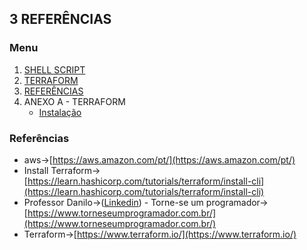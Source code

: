 ## 3 REFERÊNCIAS

### Menu
1. [SHELL SCRIPT](../../shellscript/shellscript.md)
2. [TERRAFORM](../terraform.md)
3. [REFERÊNCIAS](credit.md)
4. ANEXO A - TERRAFORM
    * [Instalação](../terraform/install/terraform_install.md)

### Referências
* aws->[https://aws.amazon.com/pt/](https://aws.amazon.com/pt/)
* Install Terraform->[https://learn.hashicorp.com/tutorials/terraform/install-cli](https://learn.hashicorp.com/tutorials/terraform/install-cli)
* Professor Danilo->([Linkedin](https://www.linkedin.com/in/danilo-aparecido-dos-santos-03101034/)) - Torne-se um programador->[https://www.torneseumprogramador.com.br/](https://www.torneseumprogramador.com.br/)
* Terraform->[https://www.terraform.io/](https://www.terraform.io/)